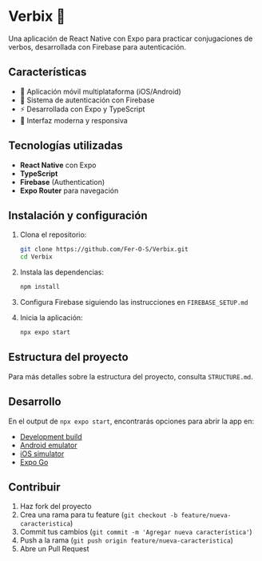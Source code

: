 # Verbix 🚀

Una aplicación de React Native con Expo para practicar conjugaciones de verbos, desarrollada con Firebase para autenticación.

## Características

- 📱 Aplicación móvil multiplataforma (iOS/Android)
- 🔐 Sistema de autenticación con Firebase
- ⚡ Desarrollada con Expo y TypeScript
- 🎨 Interfaz moderna y responsiva

## Tecnologías utilizadas

- **React Native** con Expo
- **TypeScript**
- **Firebase** (Authentication)
- **Expo Router** para navegación

## Instalación y configuración

1. Clona el repositorio:

   ```bash
   git clone https://github.com/Fer-O-S/Verbix.git
   cd Verbix
   ```

2. Instala las dependencias:

   ```bash
   npm install
   ```

3. Configura Firebase siguiendo las instrucciones en `FIREBASE_SETUP.md`

4. Inicia la aplicación:
   ```bash
   npx expo start
   ```

## Estructura del proyecto

Para más detalles sobre la estructura del proyecto, consulta `STRUCTURE.md`.

## Desarrollo

En el output de `npx expo start`, encontrarás opciones para abrir la app en:

- [Development build](https://docs.expo.dev/develop/development-builds/introduction/)
- [Android emulator](https://docs.expo.dev/workflow/android-studio-emulator/)
- [iOS simulator](https://docs.expo.dev/workflow/ios-simulator/)
- [Expo Go](https://expo.dev/go)

## Contribuir

1. Haz fork del proyecto
2. Crea una rama para tu feature (`git checkout -b feature/nueva-caracteristica`)
3. Commit tus cambios (`git commit -m 'Agregar nueva característica'`)
4. Push a la rama (`git push origin feature/nueva-caracteristica`)
5. Abre un Pull Request
